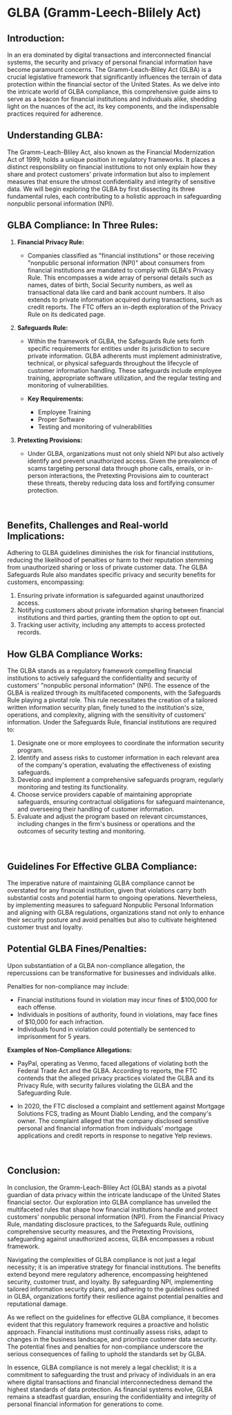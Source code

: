 # GLBA (Gramm-Leech-Blilely Act)

## Introduction:

In an era dominated by digital transactions and interconnected financial systems, the security and privacy of personal financial information have become paramount concerns. The Gramm-Leach-Bliley Act (GLBA) is a crucial legislative framework that significantly influences the terrain of data protection within the financial sector of the United States. As we delve into the intricate world of GLBA compliance, this comprehensive guide aims to serve as a beacon for financial institutions and individuals alike, shedding light on the nuances of the act, its key components, and the indispensable practices required for adherence.
<br />


## Understanding GLBA:

The Gramm-Leach-Bliley Act, also known as the Financial Modernization Act of 1999, holds a unique position in regulatory frameworks. It places a distinct responsibility on financial institutions to not only explain how they share and protect customers' private information but also to implement measures that ensure the utmost confidentiality and integrity of sensitive data. We will begin exploring the GLBA by first dissecting its three fundamental rules, each contributing to a holistic approach in safeguarding nonpublic personal information (NPI).
<br />


## GLBA Compliance: In Three Rules:

1. **Financial Privacy Rule:**
    - Companies classified as "financial institutions" or those receiving "nonpublic personal information (NPI)" about consumers from financial institutions are mandated to comply with GLBA's Privacy Rule. This encompasses a wide array of personal details such as names, dates of birth, Social Security numbers, as well as transactional data like card and bank account numbers. It also extends to private information acquired during transactions, such as credit reports. The FTC offers an in-depth exploration of the Privacy Rule on its dedicated page.

2. **Safeguards Rule:**
    - Within the framework of GLBA, the Safeguards Rule sets forth specific requirements for entities under its jurisdiction to secure private information. GLBA adherents must implement administrative, technical, or physical safeguards throughout the lifecycle of customer information handling. These safeguards include employee training, appropriate software utilization, and the regular testing and monitoring of vulnerabilities.
   
    - **Key Requirements:**
        - Employee Training
        - Proper Software
        - Testing and monitoring of vulnerabilities

3. **Pretexting Provisions:**
    - Under GLBA, organizations must not only shield NPI but also actively identify and prevent unauthorized access. Given the prevalence of scams targeting personal data through phone calls, emails, or in-person interactions, the Pretexting Provisions aim to counteract these threats, thereby reducing data loss and fortifying consumer protection.
<br />
  
## Benefits, Challenges and Real-world Implications:

Adhering to GLBA guidelines diminishes the risk for financial institutions, reducing the likelihood of penalties or harm to their reputation stemming from unauthorized sharing or loss of private customer data. The GLBA Safeguards Rule also mandates specific privacy and security benefits for customers, encompassing:

1. Ensuring private information is safeguarded against unauthorized access.
2. Notifying customers about private information sharing between financial institutions and third parties, granting them the option to opt out.
3. Tracking user activity, including any attempts to access protected records.

## How GLBA Compliance Works:

The GLBA stands as a regulatory framework compelling financial institutions to actively safeguard the confidentiality and security of customers' "nonpublic personal information" (NPI). The essence of the GLBA is realized through its multifaceted components, with the Safeguards Rule playing a pivotal role. This rule necessitates the creation of a tailored written information security plan, finely tuned to the institution's size, operations, and complexity, aligning with the sensitivity of customers' information. Under the Safeguards Rule, financial institutions are required to:

1. Designate one or more employees to coordinate the information security program.
2. Identify and assess risks to customer information in each relevant area of the company's operation, evaluating the effectiveness of existing safeguards.
3. Develop and implement a comprehensive safeguards program, regularly monitoring and testing its functionality.
4. Choose service providers capable of maintaining appropriate safeguards, ensuring contractual obligations for safeguard maintenance, and overseeing their handling of customer information.
5. Evaluate and adjust the program based on relevant circumstances, including changes in the firm's business or operations and the outcomes of security testing and monitoring.
<br />

## Guidelines For Effective GLBA Compliance:

The imperative nature of maintaining GLBA compliance cannot be overstated for any financial institution, given that violations carry both substantial costs and potential harm to ongoing operations. Nevertheless, by implementing measures to safeguard Nonpublic Personal Information and aligning with GLBA regulations, organizations stand not only to enhance their security posture and avoid penalties but also to cultivate heightened customer trust and loyalty.
<br />


## Potential GLBA Fines/Penalties:

Upon substantiation of a GLBA non-compliance allegation, the repercussions can be transformative for businesses and individuals alike.

Penalties for non-compliance may include:

- Financial institutions found in violation may incur fines of $100,000 for each offense.
- Individuals in positions of authority, found in violations, may face fines of $10,000 for each infraction.
- Individuals found in violation could potentially be sentenced to imprisonment for 5 years.

**Examples of Non-Compliance Allegations:**
- PayPal, operating as Venmo, faced allegations of violating both the Federal Trade Act and the GLBA. According to reports, the FTC contends that the alleged privacy practices violated the GLBA and its Privacy Rule, with security failures violating the GLBA and the Safeguarding Rule.
  
- In 2020, the FTC disclosed a complaint and settlement against Mortgage Solutions FCS, trading as Mount Diablo Lending, and the company's owner. The complaint alleged that the company disclosed sensitive personal and financial information from individuals' mortgage applications and credit reports in response to negative Yelp reviews.
<br />

## Conclusion:

In conclusion, the Gramm-Leach-Bliley Act (GLBA) stands as a pivotal guardian of data privacy within the intricate landscape of the United States financial sector. Our exploration into GLBA compliance has unveiled the multifaceted rules that shape how financial institutions handle and protect customers' nonpublic personal information (NPI). From the Financial Privacy Rule, mandating disclosure practices, to the Safeguards Rule, outlining comprehensive security measures, and the Pretexting Provisions, safeguarding against unauthorized access, GLBA encompasses a robust framework.

Navigating the complexities of GLBA compliance is not just a legal necessity; it is an imperative strategy for financial institutions. The benefits extend beyond mere regulatory adherence, encompassing heightened security, customer trust, and loyalty. By safeguarding NPI, implementing tailored information security plans, and adhering to the guidelines outlined in GLBA, organizations fortify their resilience against potential penalties and reputational damage.

As we reflect on the guidelines for effective GLBA compliance, it becomes evident that this regulatory framework requires a proactive and holistic approach. Financial institutions must continually assess risks, adapt to changes in the business landscape, and prioritize customer data security. The potential fines and penalties for non-compliance underscore the serious consequences of failing to uphold the standards set by GLBA.

In essence, GLBA compliance is not merely a legal checklist; it is a commitment to safeguarding the trust and privacy of individuals in an era where digital transactions and financial interconnectedness demand the highest standards of data protection. As financial systems evolve, GLBA remains a steadfast guardian, ensuring the confidentiality and integrity of personal financial information for generations to come.











